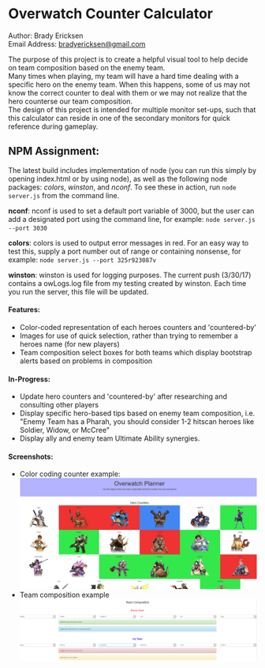 Overwatch Counter Calculator
=========================================

Author: Brady Ericksen  
Email Address: bradyericksen@gmail.com

The purpose of this project is to create a helpful visual tool to help decide on team composition based on the enemy team.  
Many times when playing, my team will have a hard time dealing with a specific hero on the enemy team. When this happens, some of us may not know the correct counter to deal with them or we may not realize that the hero counterse our team composition.  
The design of this project is intended for multiple monitor set-ups, such that this calculator can reside in one of the secondary monitors for quick reference during gameplay.

## NPM Assignment:
The latest build includes implementation of node (you can run this simply by opening index.html or by using node), as well as the following node packages: *colors*, *winston*, and *nconf*.
To see these in action, run ```node server.js``` from the command line.

**nconf**: nconf is used to set a default port variable of 3000, but the user can add a designated port using the command line, for example: ```node server.js --port 3030```

**colors**: colors is used to output error messages in red. For an easy way to test this, supply a port number out of range or containing nonsense, for example: ```node server.js --port 325r923087v```

**winston**: winston is used for logging purposes. The current push (3/30/17) contains a owLogs.log file from my testing created by winston. Each time you run the server, this file will be updated.

#### Features:
* Color-coded representation of each heroes counters and 'countered-by'
* Images for use of quick selection, rather than trying to remember a heroes name (for new players)
* Team composition select boxes for both teams which display bootstrap alerts based on problems in composition

#### In-Progress:
* Update hero counters and 'countered-by' after researching and consulting other players
* Display specific hero-based tips based on enemy team composition, i.e. "Enemy Team has a Pharah, you should consider 1-2 hitscan heroes like Soldier, Widow, or McCree"
* Display ally and enemy team Ultimate Ability synergies.

#### Screenshots:
* Color coding counter example:
![Counters by color](https://github.com/RaptureBTP/overwatch-calc/blob/master/example1.PNG)
* Team composition example
![Enemy and Ally team composition with alerts](https://github.com/RaptureBTP/overwatch-calc/blob/master/example2.PNG)